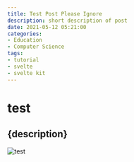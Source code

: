 ```yaml
---
title: Test Post Please Ignore
description: short description of post
date: 2021-05-12 05:21:00
categories:
- Education
- Computer Science
tags:
- tutorial
- svelte
- svelte kit
---
```


# test

## {description}


![test]({url})

<Test />

<script>
    import Test from '$lib/Components/Test.svelte';
    import url from './image.png';
</script>